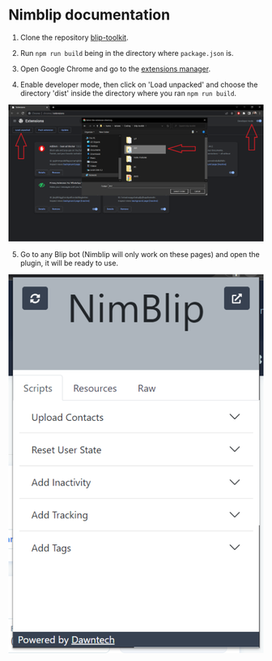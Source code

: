 # Nimblip documentation

1. Clone the repository [blip-toolkit](https://github.com/dawntech/blip-toolkit).

2. Run `npm run build` being in the directory where `package.json` is.

3. Open Google Chrome and go to the [extensions manager](chrome://extensions/).

4. Enable developer mode, then click on 'Load unpacked' and choose the directory 'dist' inside the directory where you ran `npm run build`.

  ![image](./images/nimblip/load_extension.png)

5. Go to any Blip bot (Nimblip will only work on these pages) and open the plugin, it will be ready to use.

  ![image](./images/nimblip/initial_screen.png)